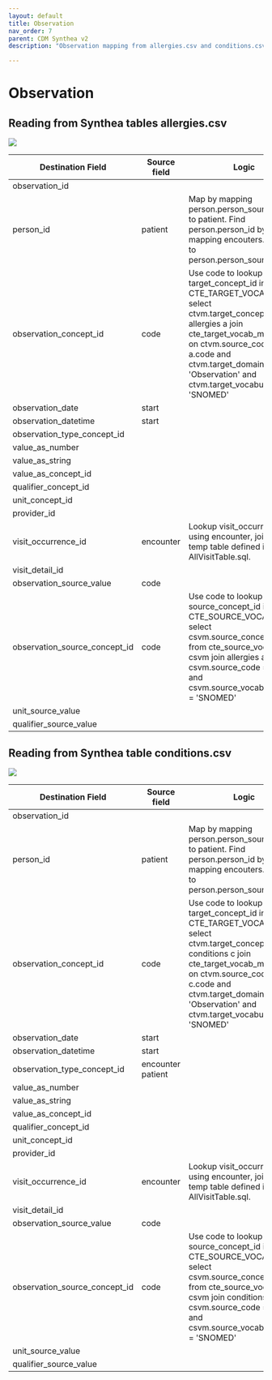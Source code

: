 ```yaml
---
layout: default
title: Observation
nav_order: 7
parent: CDM Synthea v2
description: "Observation mapping from allergies.csv and conditions.csv"

---
```


# Observation

## Reading from Synthea tables allergies.csv 

![](syntheaETL_files/image8.png)

| Destination Field | Source field | Logic | Comment field |
| --- | --- | --- | --- |
| observation_id |  |  |  |
| person_id | patient | Map by mapping person.person_source_value to patient.  Find person.person_id by mapping encouters.patient to person.person_source_value. |  |
| observation_concept_id | code | Use code to lookup target_concept_id in CTE_TARGET_VOCAB_MAP:    select ctvm.target_concept_id    from allergies a     join cte_target_vocab_map ctvm       on ctvm.source_code              = a.code     and ctvm.target_domain_id       = 'Observation'     and ctvm.target_vocabulary_id = 'SNOMED' |  |
| observation_date | start |  |  |
| observation_datetime | start |  |  |
| observation_type_concept_id |  |  |
| value_as_number |  |  |  |
| value_as_string |  |  |  |
| value_as_concept_id |  |  |  |
| qualifier_concept_id |  |  |  |
| unit_concept_id |  |  |  |
| provider_id |  |  |  |
| visit_occurrence_id | encounter | Lookup visit_occurrence_id using encounter, joining to temp table defined in AllVisitTable.sql. |  |
| visit_detail_id |  |  |  |
| observation_source_value | code |  |  |
| observation_source_concept_id | code | Use code to lookup source_concept_id in CTE_SOURCE_VOCAB_MAP:     select csvm.source_concept_id     from cte_source_vocab_map csvm      join allergies a        on csvm.source_code                 = a.code      and csvm.source_vocabulary_id  = 'SNOMED' |  |
| unit_source_value |  |  |  |
| qualifier_source_value |  |  |  |

## Reading from Synthea table conditions.csv

![](syntheaETL_files/image9.png)

| Destination Field | Source field | Logic | Comment field |
| --- | --- | --- | --- |
| observation_id |  |  |  |
| person_id | patient | Map by mapping person.person_source_value to patient.  Find person.person_id by mapping encouters.patient to person.person_source_value. |  |
| observation_concept_id | code | Use code to lookup target_concept_id in CTE_TARGET_VOCAB_MAP:    select ctvm.target_concept_id    from conditions c     join cte_target_vocab_map ctvm       on ctvm.source_code              = c.code     and ctvm.target_domain_id       = 'Observation'     and ctvm.target_vocabulary_id = 'SNOMED' |  |
| observation_date | start |  |  |
| observation_datetime | start |  |  |
| observation_type_concept_id | encounter  patient |  |  |
| value_as_number |  |  |  |
| value_as_string |  |  |  |
| value_as_concept_id |  |  |  |
| qualifier_concept_id |  |  |  |
| unit_concept_id |  |  |  |
| provider_id |  |  |  |
| visit_occurrence_id | encounter | Lookup visit_occurrence_id using encounter, joining to temp table defined in AllVisitTable.sql. |  |
| visit_detail_id |  |  |  |
| observation_source_value | code |  |  |
| observation_source_concept_id | code | Use code to lookup source_concept_id in CTE_SOURCE_VOCAB_MAP:     select csvm.source_concept_id     from cte_source_vocab_map csvm      join conditions c        on csvm.source_code                 = c.code      and csvm.source_vocabulary_id  = 'SNOMED' |  |
| unit_source_value |  |  |  |
| qualifier_source_value |  |  |  |